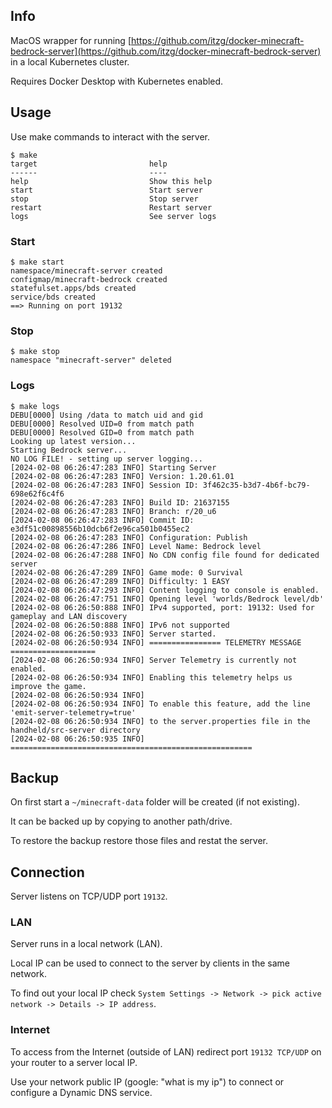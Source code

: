 ## Info

MacOS wrapper for running [https://github.com/itzg/docker-minecraft-bedrock-server](https://github.com/itzg/docker-minecraft-bedrock-server) in a local Kubernetes cluster.

Requires Docker Desktop with Kubernetes enabled.

## Usage

Use make commands to interact with the server.

```
$ make
target                         help
------                         ----
help                           Show this help
start                          Start server
stop                           Stop server
restart                        Restart server
logs                           See server logs
```

### Start

```
$ make start
namespace/minecraft-server created
configmap/minecraft-bedrock created
statefulset.apps/bds created
service/bds created
==> Running on port 19132
```

### Stop

```
$ make stop
namespace "minecraft-server" deleted
```

### Logs

```
$ make logs
DEBU[0000] Using /data to match uid and gid             
DEBU[0000] Resolved UID=0 from match path               
DEBU[0000] Resolved GID=0 from match path               
Looking up latest version...
Starting Bedrock server...
NO LOG FILE! - setting up server logging...
[2024-02-08 06:26:47:283 INFO] Starting Server
[2024-02-08 06:26:47:283 INFO] Version: 1.20.61.01
[2024-02-08 06:26:47:283 INFO] Session ID: 3f462c35-b3d7-4b6f-bc79-698e62f6c4f6
[2024-02-08 06:26:47:283 INFO] Build ID: 21637155
[2024-02-08 06:26:47:283 INFO] Branch: r/20_u6
[2024-02-08 06:26:47:283 INFO] Commit ID: e3df51c00898556b10dcb6f2e96ca501b0455ec2
[2024-02-08 06:26:47:283 INFO] Configuration: Publish
[2024-02-08 06:26:47:286 INFO] Level Name: Bedrock level
[2024-02-08 06:26:47:288 INFO] No CDN config file found for dedicated server
[2024-02-08 06:26:47:289 INFO] Game mode: 0 Survival
[2024-02-08 06:26:47:289 INFO] Difficulty: 1 EASY
[2024-02-08 06:26:47:293 INFO] Content logging to console is enabled.
[2024-02-08 06:26:47:751 INFO] Opening level 'worlds/Bedrock level/db'
[2024-02-08 06:26:50:888 INFO] IPv4 supported, port: 19132: Used for gameplay and LAN discovery
[2024-02-08 06:26:50:888 INFO] IPv6 not supported
[2024-02-08 06:26:50:933 INFO] Server started.
[2024-02-08 06:26:50:934 INFO] ================ TELEMETRY MESSAGE ===================
[2024-02-08 06:26:50:934 INFO] Server Telemetry is currently not enabled. 
[2024-02-08 06:26:50:934 INFO] Enabling this telemetry helps us improve the game.
[2024-02-08 06:26:50:934 INFO] 
[2024-02-08 06:26:50:934 INFO] To enable this feature, add the line 'emit-server-telemetry=true'
[2024-02-08 06:26:50:934 INFO] to the server.properties file in the handheld/src-server directory
[2024-02-08 06:26:50:935 INFO] ======================================================
```

## Backup

On first start a `~/minecraft-data` folder will be created (if not existing). 

It can be backed up by copying to another path/drive.

To restore the backup restore those files and restat the server.

## Connection

Server listens on TCP/UDP port `19132`.

### LAN

Server runs in a local network (LAN).

Local IP can be used to connect to the server by clients in the same network.

To find out your local IP check `System Settings -> Network -> pick active network -> Details -> IP address`.

### Internet

To access from the Internet (outside of LAN) redirect port `19132 TCP/UDP` on your router to a server local IP.

Use your network public IP (google: "what is my ip") to connect or configure a Dynamic DNS service.
